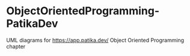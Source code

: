 # ObjectOrientedProgramming-PatikaDev
UML diagrams for https://app.patika.dev/ Object Oriented Programming chapter
